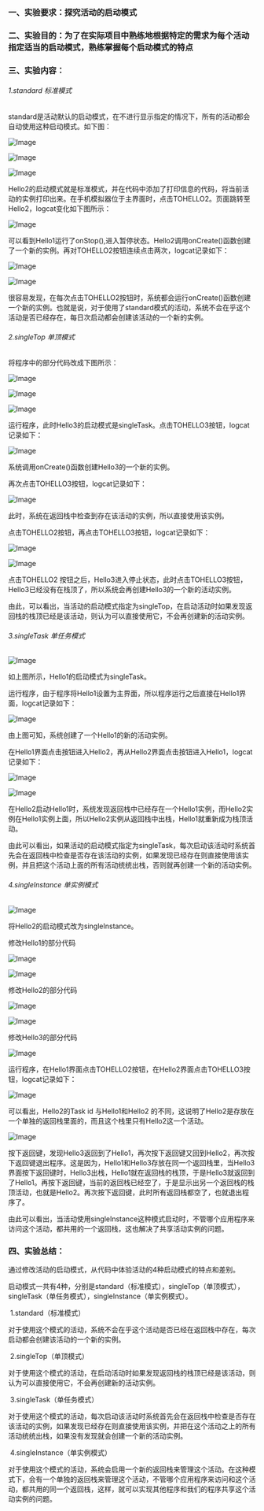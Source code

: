 ### 一、实验要求：探究活动的启动模式

### 二、实验目的：为了在实际项目中熟练地根据特定的需求为每个活动指定适当的启动模式，熟练掌握每个启动模式的特点

### 三、实验内容：

###### 1.standard 标准模式

standard是活动默认的启动模式，在不进行显示指定的情况下，所有的活动都会自动使用这种启动模式。如下图：

![Image](https://github.com/owahaha/2018118126_Android/raw/master/%E5%AE%9E%E9%AA%8C%E4%BA%8C%20%E5%9B%9B%E7%A7%8D%E6%A8%A1%E5%BC%8F/%E5%AE%9E%E9%AA%8C%E4%BA%8C%20%E5%9B%BE%E7%89%87/10.png)

![Image](https://github.com/owahaha/2018118126_Android/raw/master/%E5%AE%9E%E9%AA%8C%E4%BA%8C%20%E5%9B%9B%E7%A7%8D%E6%A8%A1%E5%BC%8F/%E5%AE%9E%E9%AA%8C%E4%BA%8C%20%E5%9B%BE%E7%89%87/11.png)

![Image](https://github.com/owahaha/2018118126_Android/raw/master/%E5%AE%9E%E9%AA%8C%E4%BA%8C%20%E5%9B%9B%E7%A7%8D%E6%A8%A1%E5%BC%8F/%E5%AE%9E%E9%AA%8C%E4%BA%8C%20%E5%9B%BE%E7%89%87/12.png)

Hello2的启动模式就是标准模式，并在代码中添加了打印信息的代码，将当前活动的实例打印出来。在手机模拟器位于主界面时，点击TOHELLO2。页面跳转至Hello2，logcat变化如下图所示：

![Image](https://github.com/owahaha/2018118126_Android/raw/master/%E5%AE%9E%E9%AA%8C%E4%BA%8C%20%E5%9B%9B%E7%A7%8D%E6%A8%A1%E5%BC%8F/%E5%AE%9E%E9%AA%8C%E4%BA%8C%20%E5%9B%BE%E7%89%87/13.png)

可以看到Hello1运行了onStop(),进入暂停状态。Hello2调用onCreate()函数创建了一个新的实例。再对TOHELLO2按钮连续点击两次，logcat记录如下：

![Image](https://github.com/owahaha/2018118126_Android/raw/master/%E5%AE%9E%E9%AA%8C%E4%BA%8C%20%E5%9B%9B%E7%A7%8D%E6%A8%A1%E5%BC%8F/%E5%AE%9E%E9%AA%8C%E4%BA%8C%20%E5%9B%BE%E7%89%87/14.png)

![Image](https://github.com/owahaha/2018118126_Android/raw/master/%E5%AE%9E%E9%AA%8C%E4%BA%8C%20%E5%9B%9B%E7%A7%8D%E6%A8%A1%E5%BC%8F/%E5%AE%9E%E9%AA%8C%E4%BA%8C%20%E5%9B%BE%E7%89%87/15.png)

很容易发现，在每次点击TOHELLO2按钮时，系统都会运行onCreate()函数创建一个新的实例。也就是说，对于使用了standard模式的活动，系统不会在乎这个活动是否已经存在，每日次启动都会创建该活动的一个新的实例。

###### 2.singleTop 单顶模式

将程序中的部分代码改成下图所示：

![Image](https://github.com/owahaha/2018118126_Android/raw/master/%E5%AE%9E%E9%AA%8C%E4%BA%8C%20%E5%9B%9B%E7%A7%8D%E6%A8%A1%E5%BC%8F/%E5%AE%9E%E9%AA%8C%E4%BA%8C%20%E5%9B%BE%E7%89%87/20.png)

![Image](https://github.com/owahaha/2018118126_Android/raw/master/%E5%AE%9E%E9%AA%8C%E4%BA%8C%20%E5%9B%9B%E7%A7%8D%E6%A8%A1%E5%BC%8F/%E5%AE%9E%E9%AA%8C%E4%BA%8C%20%E5%9B%BE%E7%89%87/21.png)

![Image](https://github.com/owahaha/2018118126_Android/raw/master/%E5%AE%9E%E9%AA%8C%E4%BA%8C%20%E5%9B%9B%E7%A7%8D%E6%A8%A1%E5%BC%8F/%E5%AE%9E%E9%AA%8C%E4%BA%8C%20%E5%9B%BE%E7%89%87/22.png)

运行程序，此时Hello3的启动模式是singleTask。点击TOHELLO3按钮，logcat记录如下：

![Image](https://github.com/owahaha/2018118126_Android/raw/master/%E5%AE%9E%E9%AA%8C%E4%BA%8C%20%E5%9B%9B%E7%A7%8D%E6%A8%A1%E5%BC%8F/%E5%AE%9E%E9%AA%8C%E4%BA%8C%20%E5%9B%BE%E7%89%87/23.png)

系统调用onCreate()函数创建Hello3的一个新的实例。

再次点击TOHELLO3按钮，logcat记录如下：

![Image](https://github.com/owahaha/2018118126_Android/raw/master/%E5%AE%9E%E9%AA%8C%E4%BA%8C%20%E5%9B%9B%E7%A7%8D%E6%A8%A1%E5%BC%8F/%E5%AE%9E%E9%AA%8C%E4%BA%8C%20%E5%9B%BE%E7%89%87/24.png)

此时，系统在返回栈中检查到存在该活动的实例，所以直接使用该实例。

点击TOHELLO2按钮，再点击TOHELLO3按钮，logcat记录如下：

![Image](https://github.com/owahaha/2018118126_Android/raw/master/%E5%AE%9E%E9%AA%8C%E4%BA%8C%20%E5%9B%9B%E7%A7%8D%E6%A8%A1%E5%BC%8F/%E5%AE%9E%E9%AA%8C%E4%BA%8C%20%E5%9B%BE%E7%89%87/25.png)

![Image](https://github.com/owahaha/2018118126_Android/raw/master/%E5%AE%9E%E9%AA%8C%E4%BA%8C%20%E5%9B%9B%E7%A7%8D%E6%A8%A1%E5%BC%8F/%E5%AE%9E%E9%AA%8C%E4%BA%8C%20%E5%9B%BE%E7%89%87/26.png)

点击TOHELLO2 按钮之后，Hello3进入停止状态，此时点击TOHELLO3按钮，Hello3已经没有在栈顶了，所以系统会再创建Hello3的一个新的活动实例。

由此，可以看出，当活动的启动模式指定为singleTop，在启动活动时如果发现返回栈的栈顶已经是该活动，则认为可以直接使用它，不会再创建新的活动实例。

###### 3.singleTask 单任务模式

![Image](https://github.com/owahaha/2018118126_Android/raw/master/%E5%AE%9E%E9%AA%8C%E4%BA%8C%20%E5%9B%9B%E7%A7%8D%E6%A8%A1%E5%BC%8F/%E5%AE%9E%E9%AA%8C%E4%BA%8C%20%E5%9B%BE%E7%89%87/30.png)

如上图所示，Hello1的启动模式为singleTask。

运行程序，由于程序将Hello1设置为主界面，所以程序运行之后直接在Hello1界面，logcat记录如下：

![Image](https://github.com/owahaha/2018118126_Android/raw/master/%E5%AE%9E%E9%AA%8C%E4%BA%8C%20%E5%9B%9B%E7%A7%8D%E6%A8%A1%E5%BC%8F/%E5%AE%9E%E9%AA%8C%E4%BA%8C%20%E5%9B%BE%E7%89%87/31.png)

由上图可知，系统创建了一个Hello1的新的活动实例。

在Hello1界面点击按钮进入Hello2，再从Hello2界面点击按钮进入Hello1，logcat记录如下：

![Image](https://github.com/owahaha/2018118126_Android/raw/master/%E5%AE%9E%E9%AA%8C%E4%BA%8C%20%E5%9B%9B%E7%A7%8D%E6%A8%A1%E5%BC%8F/%E5%AE%9E%E9%AA%8C%E4%BA%8C%20%E5%9B%BE%E7%89%87/32.png)

![Image](https://github.com/owahaha/2018118126_Android/raw/master/%E5%AE%9E%E9%AA%8C%E4%BA%8C%20%E5%9B%9B%E7%A7%8D%E6%A8%A1%E5%BC%8F/%E5%AE%9E%E9%AA%8C%E4%BA%8C%20%E5%9B%BE%E7%89%87/33.png)

在Hello2启动Hello1时，系统发现返回栈中已经存在一个Hello1实例，而Hello2实例在Hello1实例上面，所以Hello2实例从返回栈中出栈，Hello1就重新成为栈顶活动。

由此可以看出，如果活动的启动模式指定为singleTask，每次启动该活动时系统首先会在返回栈中检查是否存在该活动的实例，如果发现已经存在则直接使用该实例，并且把这个活动上面的所有活动统统出栈，否则就再创建一个新的活动实例。

###### 4.singleInstance 单实例模式

![Image](https://github.com/owahaha/2018118126_Android/raw/master/%E5%AE%9E%E9%AA%8C%E4%BA%8C%20%E5%9B%9B%E7%A7%8D%E6%A8%A1%E5%BC%8F/%E5%AE%9E%E9%AA%8C%E4%BA%8C%20%E5%9B%BE%E7%89%87/40.png)

将Hello2的启动模式改为singleInstance。

修改Hello1的部分代码

![Image](https://github.com/owahaha/2018118126_Android/raw/master/%E5%AE%9E%E9%AA%8C%E4%BA%8C%20%E5%9B%9B%E7%A7%8D%E6%A8%A1%E5%BC%8F/%E5%AE%9E%E9%AA%8C%E4%BA%8C%20%E5%9B%BE%E7%89%87/41.png)

![Image](https://github.com/owahaha/2018118126_Android/raw/master/%E5%AE%9E%E9%AA%8C%E4%BA%8C%20%E5%9B%9B%E7%A7%8D%E6%A8%A1%E5%BC%8F/%E5%AE%9E%E9%AA%8C%E4%BA%8C%20%E5%9B%BE%E7%89%87/42.png)

修改Hello2的部分代码

![Image](https://github.com/owahaha/2018118126_Android/raw/master/%E5%AE%9E%E9%AA%8C%E4%BA%8C%20%E5%9B%9B%E7%A7%8D%E6%A8%A1%E5%BC%8F/%E5%AE%9E%E9%AA%8C%E4%BA%8C%20%E5%9B%BE%E7%89%87/43.png)

![Image](https://github.com/owahaha/2018118126_Android/raw/master/%E5%AE%9E%E9%AA%8C%E4%BA%8C%20%E5%9B%9B%E7%A7%8D%E6%A8%A1%E5%BC%8F/%E5%AE%9E%E9%AA%8C%E4%BA%8C%20%E5%9B%BE%E7%89%87/44.png)

修改Hello3的部分代码

![Image](https://github.com/owahaha/2018118126_Android/raw/master/%E5%AE%9E%E9%AA%8C%E4%BA%8C%20%E5%9B%9B%E7%A7%8D%E6%A8%A1%E5%BC%8F/%E5%AE%9E%E9%AA%8C%E4%BA%8C%20%E5%9B%BE%E7%89%87/45.png)

运行程序，在Hello1界面点击TOHELLO2按钮，在Hello2界面点击TOHELLO3按钮，logcat记录如下：

![Image](https://github.com/owahaha/2018118126_Android/raw/master/%E5%AE%9E%E9%AA%8C%E4%BA%8C%20%E5%9B%9B%E7%A7%8D%E6%A8%A1%E5%BC%8F/%E5%AE%9E%E9%AA%8C%E4%BA%8C%20%E5%9B%BE%E7%89%87/46.png)

可以看出，Hello2的Task id 与Hello1和Hello2 的不同，这说明了Hello2是存放在一个单独的返回栈里面的，而且这个栈里只有Hello2这一个活动。

![Image](https://github.com/owahaha/2018118126_Android/raw/master/%E5%AE%9E%E9%AA%8C%E4%BA%8C%20%E5%9B%9B%E7%A7%8D%E6%A8%A1%E5%BC%8F/%E5%AE%9E%E9%AA%8C%E4%BA%8C%20%E5%9B%BE%E7%89%87/47.png)

按下返回键，发现Hello3返回到了Hello1，再次按下返回键又回到Hello2，再次按下返回键退出程序。这是因为，Hello1和Hello3存放在同一个返回栈里，当Hello3界面按下返回键时，Hello3出栈，Hello1就在返回栈的栈顶，于是Hello3就返回到了Hello1。再按下返回键，当前的返回栈已经空了，于是显示出另一个返回栈的栈顶活动，也就是Hello2。再次按下返回键，此时所有返回栈都空了，也就退出程序了。

由此可以看出，当活动使用singleInstance这种模式启动时，不管哪个应用程序来访问这个活动，都共用的一个返回栈，这也解决了共享活动实例的问题。

### 四、实验总结：

​		通过修改活动的启动模式，从代码中体验活动的4种启动模式的特点和差别。

​		启动模式一共有4种，分别是standard（标准模式），singleTop（单顶模式），singleTask（单任务模式），singleInstance（单实例模式）。

​		1.standard（标准模式）

​		对于使用这个模式的活动，系统不会在乎这个活动是否已经在返回栈中存在，每次启动都会创建该活动的一个新的实例。

​		2.singleTop（单顶模式）

​		对于使用这个模式的活动，在启动活动时如果发现返回栈的栈顶已经是该活动，则认为可以直接使用它，不会再创建新的活动实例。

​		3.singleTask（单任务模式）

​		对于使用这个模式的活动，每次启动该活动时系统首先会在返回栈中检查是否存在该活动的实例，如果发现已经存在则直接使用该实例，并把在这个活动之上的所有活动统统出栈，如果没有发现就会创建一个新的活动实例。

​		4.singleInstance（单实例模式）

​		对于使用这个模式的活动，系统会启用一个新的返回栈来管理这个活动。在这种模式下，会有一个单独的返回栈来管理这个活动，不管哪个应用程序来访问和这个活动，都共用的同一个返回栈，这样，就可以实现其他程序和我们的程序共享这个活动实例的问题。

